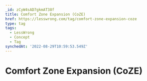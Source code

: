 ```yaml
---
_id: zCyW4sAD7gkmAT38f
title: Comfort Zone Expansion (CoZE)
href: https://lesswrong.com/tag/comfort-zone-expansion-coze
type: tag
tags:
  - LessWrong
  - Concept
  - Tag
synchedAt: '2022-08-29T10:59:53.549Z'
---
```

# Comfort Zone Expansion (CoZE)

